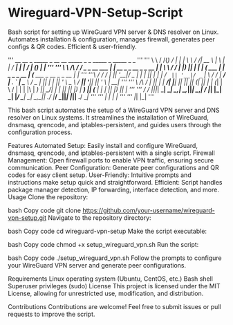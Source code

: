 # Wireguard-VPN-Setup-Script
 Bash script for setting up WireGuard VPN server &amp; DNS resolver on Linux. Automates installation &amp; configuration, manages firewall, generates peer configs &amp; QR codes. Efficient &amp; user-friendly.

''' __          __ _              _____                         _  __      __ _____   _   _    _____        _                    _____              _         _   '''
''' \ \        / /(_)            / ____|                       | | \ \    / /|  __ \ | \ | |  / ____|      | |                  / ____|            (_)       | |  '''
''' \ \  /\  / /  _  _ __  ___ | |  __  _   _   __ _  _ __  __| |  \ \  / / | |__) ||  \| | | (___    ___ | |_  _   _  _ __   | (___    ___  _ __  _  _ __  | |_  '''
'''\ \/  \/ /  | || '__|/ _ \| | |_ || | | | / _` || '__|/ _` |   \ \/ /  |  ___/ | . ` |  \___ \  / _ \| __|| | | || '_ \   \___ \  / __|| '__|| || '_ \ | __|   '''
''' \  /\  /   | || |  |  __/| |__| || |_| || (_| || |  | (_| |    \  /   | |     | |\  |  ____) ||  __/| |_ | |_| || |_) |  ____) || (__ | |   | || |_) || |_    '''
'''  \/  \/    |_||_|   \___| \_____| \__,_| \__,_||_|   \__,_|     \/    |_|     |_| \_| |_____/  \___| \__| \__,_|| .__/  |_____/  \___||_|   |_|| .__/  \__|   '''
'''                                                                                                                 | |                            | |            '''
'''                                                                                                                 |_|                            |_|            '''

This bash script automates the setup of a WireGuard VPN server and DNS resolver on Linux systems. It streamlines the installation of WireGuard, dnsmasq, qrencode, and iptables-persistent, and guides users through the configuration process.

Features
Automated Setup: Easily install and configure WireGuard, dnsmasq, qrencode, and iptables-persistent with a single script.
Firewall Management: Open firewall ports to enable VPN traffic, ensuring secure communication.
Peer Configuration: Generate peer configurations and QR codes for easy client setup.
User-Friendly: Intuitive prompts and instructions make setup quick and straightforward.
Efficient: Script handles package manager detection, IP forwarding, interface detection, and more.
Usage
Clone the repository:

bash
Copy code
git clone https://github.com/your-username/wireguard-vpn-setup.git
Navigate to the repository directory:

bash
Copy code
cd wireguard-vpn-setup
Make the script executable:

bash
Copy code
chmod +x setup_wireguard_vpn.sh
Run the script:

bash
Copy code
./setup_wireguard_vpn.sh
Follow the prompts to configure your WireGuard VPN server and generate peer configurations.

Requirements
Linux operating system (Ubuntu, CentOS, etc.)
Bash shell
Superuser privileges (sudo)
License
This project is licensed under the MIT License, allowing for unrestricted use, modification, and distribution.

Contributions
Contributions are welcome! Feel free to submit issues or pull requests to improve the script.
